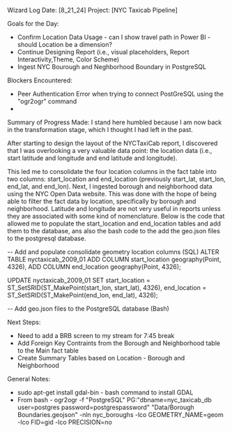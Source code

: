 Wizard Log
Date: [8_21_24]
Project: [NYC Taxicab Pipeline]

Goals for the Day:
- Confirm Location Data Usage - can I show travel path in Power BI - should Location be a dimension?
- Continue Designing Report (i.e., visual placeholders, Report Interactivity,Theme, Color Scheme)
- Ingest NYC Bourough and Neghborhood Boundary in PostgreSQL

Blockers Encountered:
- Peer Authentication Error when trying to connect PostGreSQL using the "ogr2ogr" command
-

Summary of Progress Made:
I stand here humbled because I am now back in the transformation stage, which I thought I had left in the past.

After starting to design the layout of the NYCTaxiCab report, I discovered that I was overlooking a very valuable data point: the location data (i.e., start latitude and longitude and end latitude and longitude).

This led me to consolidate the four location columns in the fact table into two columns: start_location and end_location (previously start_lat, start_lon, end_lat, and end_lon). Next, I ingested borough and neighborhood data using the NYC Open Data website. This was done with the hope of being able to filter the fact data by location, specifically by borough and neighborhood. Latitude and longitude are not very useful in reports unless they are associated with some kind of nomenclature. Below is the code that allowed me to populate the start_location and end_location tables and add them to the database, ans also the bash code to the add the geo.json files to the postgresql database.

-- Add and populate consolidate geometry location columns (SQL)
ALTER TABLE nyctaxicab_2009_01
ADD COLUMN start_location geography(Point, 4326),
ADD COLUMN end_location geography(Point, 4326);

UPDATE nyctaxicab_2009_01
SET start_location = ST_SetSRID(ST_MakePoint(start_lon, start_lat), 4326),
    end_location = ST_SetSRID(ST_MakePoint(end_lon, end_lat), 4326);

-- Add geo.json files to the PostgreSQL database (Bash)


Next Steps:
- Need to add a BRB screen to my stream for 7:45 break
- Add Foreign Key Contraints from the Borough and Neighborhood table to the Main fact table
- Create Summary Tables based on Location - Borough and Neighborhood

General Notes:
- sudo apt-get install gdal-bin - bash command to install GDAL
- From bash - ogr2ogr -f "PostgreSQL" PG:"dbname=nyc_taxicab_db user=postgres password=postgrespassword" "Data/Borough Boundaries.geojson" -nln nyc_boroughs -lco GEOMETRY_NAME=geom -lco FID=gid -lco PRECISION=no
